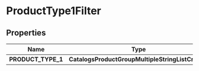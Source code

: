 

# ProductType1Filter


## Properties

| Name | Type | Description | Notes |
|------------ | ------------- | ------------- | -------------|
|**PRODUCT_TYPE_1** | **CatalogsProductGroupMultipleStringListCriteria** |  |  |



